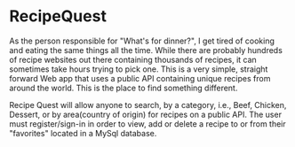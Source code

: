 # RecipeQuest
As the person responsible for "What's for dinner?", I get tired of cooking and eating the same things all the time.
While there are probably hundreds of recipe websites out there containing thousands of recipes, it can sometimes take hours trying to pick one. This is a very simple, straight forward Web app that uses a public API containing unique recipes from around the world. This is the place to find something different.

Recipe Quest will allow anyone to search, by a category, i.e., Beef, Chicken, Dessert, or by area(country of origin) for recipes on a public API. The user must register/sign-in in order to view, add or delete a recipe to or from their "favorites" located in a MySql database.

